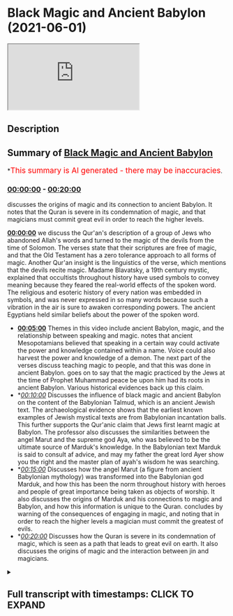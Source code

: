 # Black Magic and Ancient Babylon (2021-06-01)

<iframe loading='lazy' src='https://www.youtube.com/embed/dLQAEBFakr8'></iframe>

## Description



## Summary of [Black Magic and Ancient Babylon](https://www.youtube.com/watch?v=dLQAEBFakr8)


*<span style="color:red; font-size:125%">This summary is AI generated - there may be inaccuracies</span>.

### [00:00:00](https://www.youtube.com/watch?v=dLQAEBFakr8&t=0) - [00:20:00](https://www.youtube.com/watch?v=dLQAEBFakr8&t=1200)

 discusses the origins of magic and its connection to ancient Babylon. It notes that the Quran is severe in its condemnation of magic, and that magicians must commit great evil in order to reach the higher levels.

**[00:00:00](https://www.youtube.com/watch?v=dLQAEBFakr8&t=0)**  we discuss the Qur'an's description of a group of Jews who abandoned Allah's words and turned to the magic of the devils from the time of Solomon. The verses state that their scriptures are free of magic, and that the Old Testament has a zero tolerance approach to all forms of magic. Another Qur'an insight is the linguistics of the verse, which mentions that the devils recite magic. Madame Blavatsky, a 19th century mystic, explained that occultists throughout history have used symbols to convey meaning because they feared the real-world effects of the spoken word. The religious and esoteric history of every nation was embedded in symbols, and was never expressed in so many words because such a vibration in the air is sure to awaken corresponding powers. The ancient Egyptians held similar beliefs about the power of the spoken word.
* **[00:05:00](https://www.youtube.com/watch?v=dLQAEBFakr8&t=300)** Themes in this video include ancient Babylon, magic, and the relationship between speaking and magic.  notes that ancient Mesopotamians believed that speaking in a certain way could activate the power and knowledge contained within a name. Voice could also harvest the power and knowledge of a demon. The next part of the verses discuss teaching magic to people, and that this was done in ancient Babylon.  goes on to say that the magic practiced by the Jews at the time of Prophet Muhammad peace be upon him had its roots in ancient Babylon. Various historical evidences back up this claim.
* **[00:10:00](https://www.youtube.com/watch?v=dLQAEBFakr8&t=600)* Discusses the influence of black magic and ancient Babylon on the content of the Babylonian Talmud, which is an ancient Jewish text. The archaeological evidence shows that the earliest known examples of Jewish mystical texts are from Babylonian incantation balls. This further supports the Qur'anic claim that Jews first learnt magic at Babylon. The professor also discusses the similarities between the angel Marut and the supreme god Aya, who was believed to be the ultimate source of Marduk's knowledge. In the Babylonian text Marduk is said to consult af advice, and may my father the great lord Ayer show you the right and the master plan of ayah's wisdom he was searching.
* **[00:15:00](https://www.youtube.com/watch?v=dLQAEBFakr8&t=900)* Discusses how the angel Marut (a figure from ancient Babylonian mythology) was transformed into the Babylonian god Marduk, and how this has been the norm throughout history with heroes and people of great importance being taken as objects of worship. It also discusses the origins of Marduk and his connections to magic and Babylon, and how this information is unique to the Quran.  concludes by warning of the consequences of engaging in magic, and noting that in order to reach the higher levels a magician must commit the greatest of evils.
* **[00:20:00](https://www.youtube.com/watch?v=dLQAEBFakr8&t=1200)* Discusses how the Quran is severe in its condemnation of magic, which is seen as a path that leads to great evil on earth. It also discusses the origins of magic and the interaction between jin and magicians.

<details><summary><h2>Full transcript with timestamps: CLICK TO EXPAND</h2></summary>

[0:00:04](https://youtu.be/dLQAEBFakr8?t=4) in this video we are going to see that  
[0:00:06](https://youtu.be/dLQAEBFakr8?t=6) the quran contains a wealth of  
[0:00:08](https://youtu.be/dLQAEBFakr8?t=8) information about the world of the  
[0:00:10](https://youtu.be/dLQAEBFakr8?t=10) occult  
[0:00:11](https://youtu.be/dLQAEBFakr8?t=11) our analysis will focus on the second  
[0:00:13](https://youtu.be/dLQAEBFakr8?t=13) chapter of the quran  
[0:00:15](https://youtu.be/dLQAEBFakr8?t=15) known as surah al-baqarah in particular  
[0:00:18](https://youtu.be/dLQAEBFakr8?t=18) verses 101-102  
[0:00:21](https://youtu.be/dLQAEBFakr8?t=21) we will analyze these verses from the  
[0:00:23](https://youtu.be/dLQAEBFakr8?t=23) perspective of history and archaeology  
[0:00:26](https://youtu.be/dLQAEBFakr8?t=26) the verses begin by saying and when a  
[0:00:28](https://youtu.be/dLQAEBFakr8?t=28) messenger from allah  
[0:00:30](https://youtu.be/dLQAEBFakr8?t=30) came to them confirming that which was  
[0:00:32](https://youtu.be/dLQAEBFakr8?t=32) with them the children of israel  
[0:00:34](https://youtu.be/dLQAEBFakr8?t=34) a party of those who had been given the  
[0:00:36](https://youtu.be/dLQAEBFakr8?t=36) scripture  
[0:00:37](https://youtu.be/dLQAEBFakr8?t=37) through the scripture of allah behind  
[0:00:39](https://youtu.be/dLQAEBFakr8?t=39) their backs as if they did not know  
[0:00:41](https://youtu.be/dLQAEBFakr8?t=41) what it contained and they followed  
[0:00:43](https://youtu.be/dLQAEBFakr8?t=43) instead what the devils had recited  
[0:00:45](https://youtu.be/dLQAEBFakr8?t=45) during the reign of solomon the  
[0:00:48](https://youtu.be/dLQAEBFakr8?t=48) classical muslim exegetes  
[0:00:50](https://youtu.be/dLQAEBFakr8?t=50) ibn kethir and tabari both explained  
[0:00:53](https://youtu.be/dLQAEBFakr8?t=53) that the quran here is referring to a  
[0:00:56](https://youtu.be/dLQAEBFakr8?t=56) faction of jews  
[0:00:57](https://youtu.be/dLQAEBFakr8?t=57) at the time of muhammad peace be upon  
[0:00:59](https://youtu.be/dLQAEBFakr8?t=59) him who rejected him  
[0:01:01](https://youtu.be/dLQAEBFakr8?t=61) despite knowing he was a messenger the  
[0:01:03](https://youtu.be/dLQAEBFakr8?t=63) quran rebukes them  
[0:01:05](https://youtu.be/dLQAEBFakr8?t=65) for not acting upon this knowledge of  
[0:01:07](https://youtu.be/dLQAEBFakr8?t=67) his prophethood  
[0:01:08](https://youtu.be/dLQAEBFakr8?t=68) which is contained in their very own  
[0:01:10](https://youtu.be/dLQAEBFakr8?t=70) scriptures  
[0:01:11](https://youtu.be/dLQAEBFakr8?t=71) they are accused of abandoning their  
[0:01:13](https://youtu.be/dLQAEBFakr8?t=73) scriptures and instead  
[0:01:14](https://youtu.be/dLQAEBFakr8?t=74) resorting to practicing the magic of  
[0:01:16](https://youtu.be/dLQAEBFakr8?t=76) their ancestors from the time of solomon  
[0:01:19](https://youtu.be/dLQAEBFakr8?t=79) there are a number of amazing insights  
[0:01:21](https://youtu.be/dLQAEBFakr8?t=81) to note here  
[0:01:22](https://youtu.be/dLQAEBFakr8?t=82) firstly we can see that the quran makes  
[0:01:25](https://youtu.be/dLQAEBFakr8?t=85) an important distinction  
[0:01:26](https://youtu.be/dLQAEBFakr8?t=86) between scripture and the works of  
[0:01:28](https://youtu.be/dLQAEBFakr8?t=88) devils namely that of magic  
[0:01:31](https://youtu.be/dLQAEBFakr8?t=91) the quran states that a party of jews  
[0:01:34](https://youtu.be/dLQAEBFakr8?t=94) abandoned allah's words  
[0:01:35](https://youtu.be/dLQAEBFakr8?t=95) and turned to the magic of devils  
[0:01:38](https://youtu.be/dLQAEBFakr8?t=98) implying that their scriptures are free  
[0:01:39](https://youtu.be/dLQAEBFakr8?t=99) of magic  
[0:01:41](https://youtu.be/dLQAEBFakr8?t=101) if we compare the old testament with  
[0:01:43](https://youtu.be/dLQAEBFakr8?t=103) rabbinic writings  
[0:01:44](https://youtu.be/dLQAEBFakr8?t=104) we find that this is the case the old  
[0:01:46](https://youtu.be/dLQAEBFakr8?t=106) testament states  
[0:01:48](https://youtu.be/dLQAEBFakr8?t=108) you shall not permit a sorceress to live  
[0:01:51](https://youtu.be/dLQAEBFakr8?t=111) mediums and necromancers shall surely be  
[0:01:53](https://youtu.be/dLQAEBFakr8?t=113) put to death  
[0:01:55](https://youtu.be/dLQAEBFakr8?t=115) let no one be found among you who  
[0:01:56](https://youtu.be/dLQAEBFakr8?t=116) interprets omens  
[0:01:58](https://youtu.be/dLQAEBFakr8?t=118) we can see that the old testament has a  
[0:02:01](https://youtu.be/dLQAEBFakr8?t=121) zero tolerance approach to all forms of  
[0:02:03](https://youtu.be/dLQAEBFakr8?t=123) magic  
[0:02:04](https://youtu.be/dLQAEBFakr8?t=124) by comparison rabbinic texts such as the  
[0:02:07](https://youtu.be/dLQAEBFakr8?t=127) talmud are full of occult teachings  
[0:02:09](https://youtu.be/dLQAEBFakr8?t=129) rabbi wrote i see in the  
[0:02:12](https://youtu.be/dLQAEBFakr8?t=132) babylonian talmud  
[0:02:13](https://youtu.be/dLQAEBFakr8?t=133) many things which were permitted from  
[0:02:15](https://youtu.be/dLQAEBFakr8?t=135) the realm of fortune telling  
[0:02:16](https://youtu.be/dLQAEBFakr8?t=136) incantations and witchcraft these are  
[0:02:19](https://youtu.be/dLQAEBFakr8?t=139) innumerable  
[0:02:20](https://youtu.be/dLQAEBFakr8?t=140) here are just some examples of occultism  
[0:02:22](https://youtu.be/dLQAEBFakr8?t=142) in the talmud  
[0:02:24](https://youtu.be/dLQAEBFakr8?t=144) if one wishes to see demons let him take  
[0:02:27](https://youtu.be/dLQAEBFakr8?t=147) the afterbirth of a black  
[0:02:28](https://youtu.be/dLQAEBFakr8?t=148) shikat let him roast it in fire and  
[0:02:31](https://youtu.be/dLQAEBFakr8?t=151) grind it to powder  
[0:02:32](https://youtu.be/dLQAEBFakr8?t=152) and then let him put some into his eye  
[0:02:36](https://youtu.be/dLQAEBFakr8?t=156) what is an approved amulet one that has  
[0:02:39](https://youtu.be/dLQAEBFakr8?t=159) healed once  
[0:02:40](https://youtu.be/dLQAEBFakr8?t=160) a second time and a third time  
[0:02:43](https://youtu.be/dLQAEBFakr8?t=163) the course of the constellations and the  
[0:02:45](https://youtu.be/dLQAEBFakr8?t=165) zodiac has influence as a natural law  
[0:02:47](https://youtu.be/dLQAEBFakr8?t=167) upon the world  
[0:02:48](https://youtu.be/dLQAEBFakr8?t=168) and everything depends upon it longevity  
[0:02:51](https://youtu.be/dLQAEBFakr8?t=171) children and finances  
[0:02:53](https://youtu.be/dLQAEBFakr8?t=173) it's clear that the talmud promotes a  
[0:02:55](https://youtu.be/dLQAEBFakr8?t=175) whole host of occult practices  
[0:02:57](https://youtu.be/dLQAEBFakr8?t=177) including sorcery amulets and astrology  
[0:03:01](https://youtu.be/dLQAEBFakr8?t=181) we've seen that these are all practices  
[0:03:03](https://youtu.be/dLQAEBFakr8?t=183) that the old testament deems punishable  
[0:03:05](https://youtu.be/dLQAEBFakr8?t=185) by death  
[0:03:06](https://youtu.be/dLQAEBFakr8?t=186) scripture and rabbinic writings are  
[0:03:08](https://youtu.be/dLQAEBFakr8?t=188) completely at odds  
[0:03:09](https://youtu.be/dLQAEBFakr8?t=189) when it comes to the permissibility of  
[0:03:11](https://youtu.be/dLQAEBFakr8?t=191) magic just as the quran states  
[0:03:14](https://youtu.be/dLQAEBFakr8?t=194) another quranic insight is the fact that  
[0:03:17](https://youtu.be/dLQAEBFakr8?t=197) the verse is addressing a group of jews  
[0:03:19](https://youtu.be/dLQAEBFakr8?t=199) who are contemporary to the prophet  
[0:03:21](https://youtu.be/dLQAEBFakr8?t=201) muhammad peace be upon him  
[0:03:23](https://youtu.be/dLQAEBFakr8?t=203) and making the claim that they were  
[0:03:24](https://youtu.be/dLQAEBFakr8?t=204) following the magic of devils from the  
[0:03:26](https://youtu.be/dLQAEBFakr8?t=206) time of solomon  
[0:03:28](https://youtu.be/dLQAEBFakr8?t=208) given that solomon is from the 10th  
[0:03:30](https://youtu.be/dLQAEBFakr8?t=210) century bce  
[0:03:31](https://youtu.be/dLQAEBFakr8?t=211) and the quran was revealed in the 7th  
[0:03:33](https://youtu.be/dLQAEBFakr8?t=213) century ce  
[0:03:34](https://youtu.be/dLQAEBFakr8?t=214) this points to a continuous magic  
[0:03:36](https://youtu.be/dLQAEBFakr8?t=216) tradition of at least one and a half  
[0:03:38](https://youtu.be/dLQAEBFakr8?t=218) thousand years  
[0:03:40](https://youtu.be/dLQAEBFakr8?t=220) if this really is the case then we would  
[0:03:42](https://youtu.be/dLQAEBFakr8?t=222) expect jewish practitioners  
[0:03:44](https://youtu.be/dLQAEBFakr8?t=224) to have mastered these dark arts over  
[0:03:46](https://youtu.be/dLQAEBFakr8?t=226) such a long period of time  
[0:03:48](https://youtu.be/dLQAEBFakr8?t=228) this is exactly what we find in the  
[0:03:50](https://youtu.be/dLQAEBFakr8?t=230) world of magic  
[0:03:51](https://youtu.be/dLQAEBFakr8?t=231) for centuries jewish mythicism such as  
[0:03:54](https://youtu.be/dLQAEBFakr8?t=234) kabbalah  
[0:03:55](https://youtu.be/dLQAEBFakr8?t=235) and jewish numerology known as gematria  
[0:03:57](https://youtu.be/dLQAEBFakr8?t=237) have been fundamental to occultism  
[0:04:00](https://youtu.be/dLQAEBFakr8?t=240) to this day anyone who is serious about  
[0:04:03](https://youtu.be/dLQAEBFakr8?t=243) the occult  
[0:04:04](https://youtu.be/dLQAEBFakr8?t=244) must study these jewish systems as they  
[0:04:06](https://youtu.be/dLQAEBFakr8?t=246) are considered foundational  
[0:04:08](https://youtu.be/dLQAEBFakr8?t=248) yet another quranic insight can be found  
[0:04:10](https://youtu.be/dLQAEBFakr8?t=250) in the linguistics of this verse  
[0:04:12](https://youtu.be/dLQAEBFakr8?t=252) note the word recited devils are said to  
[0:04:15](https://youtu.be/dLQAEBFakr8?t=255) recite  
[0:04:16](https://youtu.be/dLQAEBFakr8?t=256) magic the use of spoken incantations  
[0:04:20](https://youtu.be/dLQAEBFakr8?t=260) and evocations are in fact a major part  
[0:04:23](https://youtu.be/dLQAEBFakr8?t=263) of magic  
[0:04:24](https://youtu.be/dLQAEBFakr8?t=264) madame blavatsky was a highly  
[0:04:26](https://youtu.be/dLQAEBFakr8?t=266) influential 19th century mystic  
[0:04:29](https://youtu.be/dLQAEBFakr8?t=269) she explained that occultists throughout  
[0:04:31](https://youtu.be/dLQAEBFakr8?t=271) history  
[0:04:32](https://youtu.be/dLQAEBFakr8?t=272) have used symbols to convey meaning  
[0:04:34](https://youtu.be/dLQAEBFakr8?t=274) because they feared the real-world  
[0:04:36](https://youtu.be/dLQAEBFakr8?t=276) effects  
[0:04:37](https://youtu.be/dLQAEBFakr8?t=277) of the spoken word the religious and  
[0:04:40](https://youtu.be/dLQAEBFakr8?t=280) esoteric history of every nation  
[0:04:42](https://youtu.be/dLQAEBFakr8?t=282) was embedded in symbols it was never  
[0:04:46](https://youtu.be/dLQAEBFakr8?t=286) expressed in so many words  
[0:04:47](https://youtu.be/dLQAEBFakr8?t=287) why because such or another vibration in  
[0:04:50](https://youtu.be/dLQAEBFakr8?t=290) the air  
[0:04:51](https://youtu.be/dLQAEBFakr8?t=291) is sure to awaken corresponding powers  
[0:04:53](https://youtu.be/dLQAEBFakr8?t=293) union with which produces good or bad  
[0:04:55](https://youtu.be/dLQAEBFakr8?t=295) results  
[0:04:57](https://youtu.be/dLQAEBFakr8?t=297) the ancient egyptians held similar  
[0:04:59](https://youtu.be/dLQAEBFakr8?t=299) beliefs about the power of the spoken  
[0:05:01](https://youtu.be/dLQAEBFakr8?t=301) word  
[0:05:02](https://youtu.be/dLQAEBFakr8?t=302) the commonly found phrases magic of  
[0:05:04](https://youtu.be/dLQAEBFakr8?t=304) their mouths  
[0:05:05](https://youtu.be/dLQAEBFakr8?t=305) and spells of their utterances show the  
[0:05:08](https://youtu.be/dLQAEBFakr8?t=308) close relationship between speaking and  
[0:05:10](https://youtu.be/dLQAEBFakr8?t=310) magic  
[0:05:11](https://youtu.be/dLQAEBFakr8?t=311) the two were treated as more or less  
[0:05:12](https://youtu.be/dLQAEBFakr8?t=312) equivalent  
[0:05:14](https://youtu.be/dLQAEBFakr8?t=314) the ancient mesopotamians also believed  
[0:05:16](https://youtu.be/dLQAEBFakr8?t=316) that incantations  
[0:05:18](https://youtu.be/dLQAEBFakr8?t=318) had to be spoken in a certain way in  
[0:05:20](https://youtu.be/dLQAEBFakr8?t=320) order for them to be effective  
[0:05:23](https://youtu.be/dLQAEBFakr8?t=323) voice can harvest the power and  
[0:05:24](https://youtu.be/dLQAEBFakr8?t=324) knowledge contained within a name  
[0:05:26](https://youtu.be/dLQAEBFakr8?t=326) the incantation and names contained in  
[0:05:29](https://youtu.be/dLQAEBFakr8?t=329) them had to be pronounced in a special  
[0:05:31](https://youtu.be/dLQAEBFakr8?t=331) tone of voice  
[0:05:32](https://youtu.be/dLQAEBFakr8?t=332) the word used to describe one speaking  
[0:05:34](https://youtu.be/dLQAEBFakr8?t=334) in this manner lohushu  
[0:05:36](https://youtu.be/dLQAEBFakr8?t=336) is even different from the regular verb  
[0:05:38](https://youtu.be/dLQAEBFakr8?t=338) se and had a meaning similar to  
[0:05:40](https://youtu.be/dLQAEBFakr8?t=340) utter murmur or chant  
[0:05:45](https://youtu.be/dLQAEBFakr8?t=345) the next part of the verses state it was  
[0:05:48](https://youtu.be/dLQAEBFakr8?t=348) not solomon who disbelieved  
[0:05:49](https://youtu.be/dLQAEBFakr8?t=349) but the devils disbelieved teaching  
[0:05:51](https://youtu.be/dLQAEBFakr8?t=351) people magic  
[0:05:53](https://youtu.be/dLQAEBFakr8?t=353) here the quran defends the noble prophet  
[0:05:55](https://youtu.be/dLQAEBFakr8?t=355) solomon clearing him of the false  
[0:05:57](https://youtu.be/dLQAEBFakr8?t=357) accusations of magic  
[0:05:59](https://youtu.be/dLQAEBFakr8?t=359) rabbis and jewish commentators  
[0:06:01](https://youtu.be/dLQAEBFakr8?t=361) throughout history have claimed that  
[0:06:03](https://youtu.be/dLQAEBFakr8?t=363) solomon was a master magician  
[0:06:05](https://youtu.be/dLQAEBFakr8?t=365) for example the talmud claims that  
[0:06:07](https://youtu.be/dLQAEBFakr8?t=367) solomon possessed a magical ring  
[0:06:09](https://youtu.be/dLQAEBFakr8?t=369) that was the source of his ability to  
[0:06:11](https://youtu.be/dLQAEBFakr8?t=371) control devils  
[0:06:12](https://youtu.be/dLQAEBFakr8?t=372) the talmud narrates the following story  
[0:06:15](https://youtu.be/dLQAEBFakr8?t=375) the demon asmodius said to solomon give  
[0:06:18](https://youtu.be/dLQAEBFakr8?t=378) me your ring with god's name engraved on  
[0:06:21](https://youtu.be/dLQAEBFakr8?t=381) it  
[0:06:21](https://youtu.be/dLQAEBFakr8?t=381) and i will show you my strength solomon  
[0:06:25](https://youtu.be/dLQAEBFakr8?t=385) gave him his ring  
[0:06:26](https://youtu.be/dLQAEBFakr8?t=386) asmodius swallowed the ring and grew  
[0:06:29](https://youtu.be/dLQAEBFakr8?t=389) until he placed  
[0:06:30](https://youtu.be/dLQAEBFakr8?t=390) one wing in the heaven and one wing on  
[0:06:32](https://youtu.be/dLQAEBFakr8?t=392) the earth  
[0:06:33](https://youtu.be/dLQAEBFakr8?t=393) he threw solomon a distance of 400  
[0:06:36](https://youtu.be/dLQAEBFakr8?t=396) parasangs  
[0:06:37](https://youtu.be/dLQAEBFakr8?t=397) i.e over one thousand miles with solomon  
[0:06:40](https://youtu.be/dLQAEBFakr8?t=400) deposed from the throne  
[0:06:41](https://youtu.be/dLQAEBFakr8?t=401) as modius took his place while asmodius  
[0:06:45](https://youtu.be/dLQAEBFakr8?t=405) was impersonating solomon  
[0:06:46](https://youtu.be/dLQAEBFakr8?t=406) he demanded that solomon's mother engage  
[0:06:49](https://youtu.be/dLQAEBFakr8?t=409) in sexual intercourse with him  
[0:06:51](https://youtu.be/dLQAEBFakr8?t=411) once the jewish council heard this they  
[0:06:53](https://youtu.be/dLQAEBFakr8?t=413) understood that this was an impostor  
[0:06:55](https://youtu.be/dLQAEBFakr8?t=415) and not actually solomon they brought  
[0:06:57](https://youtu.be/dLQAEBFakr8?t=417) solomon and gave him a ring on which the  
[0:06:59](https://youtu.be/dLQAEBFakr8?t=419) name of god was carved  
[0:07:00](https://youtu.be/dLQAEBFakr8?t=420) when solomon entered asmodius saw him  
[0:07:03](https://youtu.be/dLQAEBFakr8?t=423) and fled  
[0:07:04](https://youtu.be/dLQAEBFakr8?t=424) followers of judaism need to realize  
[0:07:07](https://youtu.be/dLQAEBFakr8?t=427) that such rabbinic teachings  
[0:07:08](https://youtu.be/dLQAEBFakr8?t=428) actually go against the old testament  
[0:07:10](https://youtu.be/dLQAEBFakr8?t=430) which we've already seen  
[0:07:12](https://youtu.be/dLQAEBFakr8?t=432) strictly prohibits all forms of magic  
[0:07:15](https://youtu.be/dLQAEBFakr8?t=435) rabbis have therefore created  
[0:07:16](https://youtu.be/dLQAEBFakr8?t=436) contradictions  
[0:07:17](https://youtu.be/dLQAEBFakr8?t=437) within the religion itself the quran  
[0:07:20](https://youtu.be/dLQAEBFakr8?t=440) clarifies  
[0:07:21](https://youtu.be/dLQAEBFakr8?t=441) that a magical trinket was not the  
[0:07:23](https://youtu.be/dLQAEBFakr8?t=443) source of solomon's power  
[0:07:24](https://youtu.be/dLQAEBFakr8?t=444) rather allah himself was the source of  
[0:07:27](https://youtu.be/dLQAEBFakr8?t=447) solomon's miraculous ability  
[0:07:28](https://youtu.be/dLQAEBFakr8?t=448) to subjugate devils and control animals  
[0:07:32](https://youtu.be/dLQAEBFakr8?t=452) solomon's abilities are no different to  
[0:07:34](https://youtu.be/dLQAEBFakr8?t=454) the miracles that allah bestowed upon  
[0:07:36](https://youtu.be/dLQAEBFakr8?t=456) other israelite prophets  
[0:07:37](https://youtu.be/dLQAEBFakr8?t=457) such as moses we can see that the quran  
[0:07:40](https://youtu.be/dLQAEBFakr8?t=460) resolves the confusion  
[0:07:41](https://youtu.be/dLQAEBFakr8?t=461) that is present within judaism  
[0:07:45](https://youtu.be/dLQAEBFakr8?t=465) the next part of the verses state  
[0:07:47](https://youtu.be/dLQAEBFakr8?t=467) teaching people magic  
[0:07:49](https://youtu.be/dLQAEBFakr8?t=469) and that which was revealed to the two  
[0:07:51](https://youtu.be/dLQAEBFakr8?t=471) angels at babylon  
[0:07:53](https://youtu.be/dLQAEBFakr8?t=473) here the quran makes the claim that  
[0:07:55](https://youtu.be/dLQAEBFakr8?t=475) babylon was a major epicenter for magic  
[0:07:58](https://youtu.be/dLQAEBFakr8?t=478) thanks to modern archaeological  
[0:07:59](https://youtu.be/dLQAEBFakr8?t=479) discoveries we now know  
[0:08:01](https://youtu.be/dLQAEBFakr8?t=481) that babylonians laid the foundation for  
[0:08:04](https://youtu.be/dLQAEBFakr8?t=484) magical practices used all around the  
[0:08:06](https://youtu.be/dLQAEBFakr8?t=486) world  
[0:08:07](https://youtu.be/dLQAEBFakr8?t=487) for example astrology is one of the core  
[0:08:09](https://youtu.be/dLQAEBFakr8?t=489) sciences in magic today  
[0:08:11](https://youtu.be/dLQAEBFakr8?t=491) the babylonians were the first people to  
[0:08:13](https://youtu.be/dLQAEBFakr8?t=493) apply myths to constellations  
[0:08:15](https://youtu.be/dLQAEBFakr8?t=495) and describe the 12 signs of the zodiac  
[0:08:18](https://youtu.be/dLQAEBFakr8?t=498) enuma anu enlil is a series of  
[0:08:21](https://youtu.be/dLQAEBFakr8?t=501) babylonian tablets  
[0:08:22](https://youtu.be/dLQAEBFakr8?t=502) that represent the oldest astrological  
[0:08:24](https://youtu.be/dLQAEBFakr8?t=504) writings in the world  
[0:08:26](https://youtu.be/dLQAEBFakr8?t=506) the conquest of asia by alexander the  
[0:08:29](https://youtu.be/dLQAEBFakr8?t=509) great  
[0:08:30](https://youtu.be/dLQAEBFakr8?t=510) exposed the greeks to babylonian culture  
[0:08:33](https://youtu.be/dLQAEBFakr8?t=513) they took the babylonian system of  
[0:08:34](https://youtu.be/dLQAEBFakr8?t=514) astrology developed it  
[0:08:36](https://youtu.be/dLQAEBFakr8?t=516) and spread it all around the world  
[0:08:39](https://youtu.be/dLQAEBFakr8?t=519) another claim being made here by the  
[0:08:40](https://youtu.be/dLQAEBFakr8?t=520) quran  
[0:08:41](https://youtu.be/dLQAEBFakr8?t=521) is that the magic of the jews at the  
[0:08:43](https://youtu.be/dLQAEBFakr8?t=523) time of prophet muhammad  
[0:08:45](https://youtu.be/dLQAEBFakr8?t=525) peace be upon him had its roots in  
[0:08:47](https://youtu.be/dLQAEBFakr8?t=527) ancient babylon  
[0:08:48](https://youtu.be/dLQAEBFakr8?t=528) a number of historical evidences both  
[0:08:51](https://youtu.be/dLQAEBFakr8?t=531) textual  
[0:08:51](https://youtu.be/dLQAEBFakr8?t=531) and archaeological support this claim  
[0:08:54](https://youtu.be/dLQAEBFakr8?t=534) the talmud is a written compilation of  
[0:08:56](https://youtu.be/dLQAEBFakr8?t=536) rabbinic discussions  
[0:08:58](https://youtu.be/dLQAEBFakr8?t=538) that comprise the foundation of jewish  
[0:09:00](https://youtu.be/dLQAEBFakr8?t=540) law two different versions of the talmud  
[0:09:02](https://youtu.be/dLQAEBFakr8?t=542) were produced  
[0:09:03](https://youtu.be/dLQAEBFakr8?t=543) the jerusalem talmud and the babylonian  
[0:09:05](https://youtu.be/dLQAEBFakr8?t=545) talmud  
[0:09:06](https://youtu.be/dLQAEBFakr8?t=546) with the former produced in the land of  
[0:09:08](https://youtu.be/dLQAEBFakr8?t=548) israel and the latter in babylon  
[0:09:11](https://youtu.be/dLQAEBFakr8?t=551) when contrasting the two scholars have  
[0:09:13](https://youtu.be/dLQAEBFakr8?t=553) observed that the babylonian talmud  
[0:09:15](https://youtu.be/dLQAEBFakr8?t=555) is comparatively full of references to  
[0:09:17](https://youtu.be/dLQAEBFakr8?t=557) demons and magic  
[0:09:19](https://youtu.be/dLQAEBFakr8?t=559) a perfect example that illustrates this  
[0:09:21](https://youtu.be/dLQAEBFakr8?t=561) difference can be found in the old  
[0:09:23](https://youtu.be/dLQAEBFakr8?t=563) testament book of ecclesiastes  
[0:09:26](https://youtu.be/dLQAEBFakr8?t=566) i acquired male and female singers and a  
[0:09:28](https://youtu.be/dLQAEBFakr8?t=568) harem as well  
[0:09:30](https://youtu.be/dLQAEBFakr8?t=570) compare the babylonian and jerusalem  
[0:09:32](https://youtu.be/dLQAEBFakr8?t=572) talmudic commentaries on this verse  
[0:09:35](https://youtu.be/dLQAEBFakr8?t=575) here in babylonia they interpreted these  
[0:09:37](https://youtu.be/dLQAEBFakr8?t=577) words in the following manner  
[0:09:39](https://youtu.be/dLQAEBFakr8?t=579) male demons and female demons  
[0:09:43](https://youtu.be/dLQAEBFakr8?t=583) in the land of israel they said that  
[0:09:45](https://youtu.be/dLQAEBFakr8?t=585) these words are referring to carriages  
[0:09:50](https://youtu.be/dLQAEBFakr8?t=590) this supports the quran's claims about  
[0:09:52](https://youtu.be/dLQAEBFakr8?t=592) the babylonian roots of jewish magic  
[0:09:54](https://youtu.be/dLQAEBFakr8?t=594) as those jews who were exiled to babylon  
[0:09:57](https://youtu.be/dLQAEBFakr8?t=597) were exposed to  
[0:09:58](https://youtu.be/dLQAEBFakr8?t=598) and influenced by its magical culture  
[0:10:01](https://youtu.be/dLQAEBFakr8?t=601) we can see this influence reflected in  
[0:10:03](https://youtu.be/dLQAEBFakr8?t=603) the content of the babylonian talmud  
[0:10:06](https://youtu.be/dLQAEBFakr8?t=606) from an archaeological perspective the  
[0:10:08](https://youtu.be/dLQAEBFakr8?t=608) earliest known examples of jewish  
[0:10:10](https://youtu.be/dLQAEBFakr8?t=610) mystical texts  
[0:10:11](https://youtu.be/dLQAEBFakr8?t=611) are babylonian incantation balls this  
[0:10:14](https://youtu.be/dLQAEBFakr8?t=614) further supports the quran's claim  
[0:10:16](https://youtu.be/dLQAEBFakr8?t=616) that jews first learnt magic at babylon  
[0:10:19](https://youtu.be/dLQAEBFakr8?t=619) professor shawl shackhead wrote  
[0:10:21](https://youtu.be/dLQAEBFakr8?t=621) the jewish aramaic balls also have the  
[0:10:24](https://youtu.be/dLQAEBFakr8?t=624) earliest examples  
[0:10:25](https://youtu.be/dLQAEBFakr8?t=625) of hecalot or jewish mystical texts  
[0:10:29](https://youtu.be/dLQAEBFakr8?t=629) you also find named jewish rabbis and  
[0:10:31](https://youtu.be/dLQAEBFakr8?t=631) demons  
[0:10:32](https://youtu.be/dLQAEBFakr8?t=632) as well as information about jewish  
[0:10:34](https://youtu.be/dLQAEBFakr8?t=634) legal practice  
[0:10:35](https://youtu.be/dLQAEBFakr8?t=635) moreover the vast majority of  
[0:10:37](https://youtu.be/dLQAEBFakr8?t=637) incantation balls that have been  
[0:10:39](https://youtu.be/dLQAEBFakr8?t=639) excavated in the babylonian region  
[0:10:41](https://youtu.be/dLQAEBFakr8?t=641) are written in jewish aramaic an essay  
[0:10:44](https://youtu.be/dLQAEBFakr8?t=644) on magic balls states that  
[0:10:46](https://youtu.be/dLQAEBFakr8?t=646) the largest number of known incantation  
[0:10:48](https://youtu.be/dLQAEBFakr8?t=648) balls are written in jewish aramaic by  
[0:10:50](https://youtu.be/dLQAEBFakr8?t=650) jewish scribes  
[0:10:52](https://youtu.be/dLQAEBFakr8?t=652) mandaean bowls are the second most  
[0:10:54](https://youtu.be/dLQAEBFakr8?t=654) numerous only then followed by balls in  
[0:10:56](https://youtu.be/dLQAEBFakr8?t=656) syriac  
[0:10:57](https://youtu.be/dLQAEBFakr8?t=657) a handful of balls in arabic and persian  
[0:10:59](https://youtu.be/dLQAEBFakr8?t=659) are also known  
[0:11:01](https://youtu.be/dLQAEBFakr8?t=661) this shows that babylonian jews were  
[0:11:03](https://youtu.be/dLQAEBFakr8?t=663) heavily involved in magic  
[0:11:05](https://youtu.be/dLQAEBFakr8?t=665) historians even go so far as to suggest  
[0:11:08](https://youtu.be/dLQAEBFakr8?t=668) that they achieved a mastery of the dark  
[0:11:09](https://youtu.be/dLQAEBFakr8?t=669) arts  
[0:11:10](https://youtu.be/dLQAEBFakr8?t=670) professor joseph nave wrote magic may  
[0:11:14](https://youtu.be/dLQAEBFakr8?t=674) have been considered to some extent  
[0:11:15](https://youtu.be/dLQAEBFakr8?t=675) a jewish specialization  
[0:11:18](https://youtu.be/dLQAEBFakr8?t=678) the next part of the verses state the  
[0:11:21](https://youtu.be/dLQAEBFakr8?t=681) two angels at babylon  
[0:11:23](https://youtu.be/dLQAEBFakr8?t=683) haroot and marut but they do not teach  
[0:11:26](https://youtu.be/dLQAEBFakr8?t=686) anyone unless they say  
[0:11:27](https://youtu.be/dLQAEBFakr8?t=687) we are a trial so do not disbelieve by  
[0:11:30](https://youtu.be/dLQAEBFakr8?t=690) practicing magic  
[0:11:31](https://youtu.be/dLQAEBFakr8?t=691) here the quran is making the claim that  
[0:11:34](https://youtu.be/dLQAEBFakr8?t=694) two angels  
[0:11:35](https://youtu.be/dLQAEBFakr8?t=695) haroot and marut descended at babylon  
[0:11:38](https://youtu.be/dLQAEBFakr8?t=698) these angels are said to have been sent  
[0:11:40](https://youtu.be/dLQAEBFakr8?t=700) by allah and given knowledge of magic  
[0:11:43](https://youtu.be/dLQAEBFakr8?t=703) as a means of testing mankind is there  
[0:11:45](https://youtu.be/dLQAEBFakr8?t=705) any historical evidence  
[0:11:47](https://youtu.be/dLQAEBFakr8?t=707) for the existence of the angels haroot  
[0:11:49](https://youtu.be/dLQAEBFakr8?t=709) or marut  
[0:11:51](https://youtu.be/dLQAEBFakr8?t=711) there just happens to be some striking  
[0:11:52](https://youtu.be/dLQAEBFakr8?t=712) parallels between the angel marut  
[0:11:55](https://youtu.be/dLQAEBFakr8?t=715) and an entity known as marduk marduk was  
[0:11:58](https://youtu.be/dLQAEBFakr8?t=718) an ancient mesopotamian deity  
[0:12:00](https://youtu.be/dLQAEBFakr8?t=720) who was the chief god of the city of  
[0:12:02](https://youtu.be/dLQAEBFakr8?t=722) babylon marduk is the name commonly  
[0:12:04](https://youtu.be/dLQAEBFakr8?t=724) associated with the deity in modern  
[0:12:06](https://youtu.be/dLQAEBFakr8?t=726) times  
[0:12:07](https://youtu.be/dLQAEBFakr8?t=727) however it was actually pronounced  
[0:12:09](https://youtu.be/dLQAEBFakr8?t=729) marutok in babylonian  
[0:12:11](https://youtu.be/dLQAEBFakr8?t=731) scholars believe that this word is  
[0:12:13](https://youtu.be/dLQAEBFakr8?t=733) derived from the sumerian  
[0:12:14](https://youtu.be/dLQAEBFakr8?t=734) amarutu the quranic marut  
[0:12:18](https://youtu.be/dLQAEBFakr8?t=738) may simply be an arabised version of the  
[0:12:20](https://youtu.be/dLQAEBFakr8?t=740) babylonian marutok  
[0:12:22](https://youtu.be/dLQAEBFakr8?t=742) and sumerian amarutu marduk  
[0:12:25](https://youtu.be/dLQAEBFakr8?t=745) also happens to have been associated  
[0:12:26](https://youtu.be/dLQAEBFakr8?t=746) with magic as far back as the old  
[0:12:28](https://youtu.be/dLQAEBFakr8?t=748) babylonian period  
[0:12:30](https://youtu.be/dLQAEBFakr8?t=750) during babylonian magic rituals priests  
[0:12:33](https://youtu.be/dLQAEBFakr8?t=753) known as asipu  
[0:12:34](https://youtu.be/dLQAEBFakr8?t=754) would impersonate marduk a tablet reads  
[0:12:38](https://youtu.be/dLQAEBFakr8?t=758) the asipo is the image of amarutu  
[0:12:40](https://youtu.be/dLQAEBFakr8?t=760) [Music]  
[0:12:41](https://youtu.be/dLQAEBFakr8?t=761) marduk was glorified as the greatest of  
[0:12:44](https://youtu.be/dLQAEBFakr8?t=764) exorcists  
[0:12:45](https://youtu.be/dLQAEBFakr8?t=765) a tablet reads upon the utterance of  
[0:12:48](https://youtu.be/dLQAEBFakr8?t=768) amarutu  
[0:12:49](https://youtu.be/dLQAEBFakr8?t=769) exorcist among the gods  
[0:12:52](https://youtu.be/dLQAEBFakr8?t=772) seal that calls upon marduk served as an  
[0:12:54](https://youtu.be/dLQAEBFakr8?t=774) amulet  
[0:12:55](https://youtu.be/dLQAEBFakr8?t=775) it states by the order of amarutu may he  
[0:12:58](https://youtu.be/dLQAEBFakr8?t=778) who was provided with this seal be in  
[0:13:00](https://youtu.be/dLQAEBFakr8?t=780) good health  
[0:13:02](https://youtu.be/dLQAEBFakr8?t=782) marduk was also commonly invoked to ward  
[0:13:04](https://youtu.be/dLQAEBFakr8?t=784) off demons  
[0:13:06](https://youtu.be/dLQAEBFakr8?t=786) the urdug hull writings are a series of  
[0:13:08](https://youtu.be/dLQAEBFakr8?t=788) 16 tablets  
[0:13:09](https://youtu.be/dLQAEBFakr8?t=789) consisting of incantations for  
[0:13:11](https://youtu.be/dLQAEBFakr8?t=791) protection against evil demons  
[0:13:14](https://youtu.be/dLQAEBFakr8?t=794) several of the tablets are in fact hymns  
[0:13:16](https://youtu.be/dLQAEBFakr8?t=796) to marduk  
[0:13:17](https://youtu.be/dLQAEBFakr8?t=797) for example by the invocation of marduk  
[0:13:20](https://youtu.be/dLQAEBFakr8?t=800) ruler of babylon may whatever evil be  
[0:13:23](https://youtu.be/dLQAEBFakr8?t=803) removed from the body of the man  
[0:13:25](https://youtu.be/dLQAEBFakr8?t=805) may the evil otoku demon an evil aloo  
[0:13:28](https://youtu.be/dLQAEBFakr8?t=808) demon stand aside  
[0:13:30](https://youtu.be/dLQAEBFakr8?t=810) marduk was even called the magician of  
[0:13:33](https://youtu.be/dLQAEBFakr8?t=813) the gods  
[0:13:34](https://youtu.be/dLQAEBFakr8?t=814) note in the following inscription that  
[0:13:36](https://youtu.be/dLQAEBFakr8?t=816) marduk is referred to by the name  
[0:13:38](https://youtu.be/dLQAEBFakr8?t=818) asalouhi before the spell of assalohi  
[0:13:41](https://youtu.be/dLQAEBFakr8?t=821) the magician of the gods the parallels  
[0:13:44](https://youtu.be/dLQAEBFakr8?t=824) between marduk  
[0:13:45](https://youtu.be/dLQAEBFakr8?t=825) and the angel marut go beyond their  
[0:13:48](https://youtu.be/dLQAEBFakr8?t=828) names and magical associations  
[0:13:50](https://youtu.be/dLQAEBFakr8?t=830) the supreme god aya was believed to be  
[0:13:53](https://youtu.be/dLQAEBFakr8?t=833) the ultimate source of marduk's  
[0:13:54](https://youtu.be/dLQAEBFakr8?t=834) knowledge  
[0:13:55](https://youtu.be/dLQAEBFakr8?t=835) in the following babylonian text marduk  
[0:13:58](https://youtu.be/dLQAEBFakr8?t=838) is said to consult af advice  
[0:14:01](https://youtu.be/dLQAEBFakr8?t=841) may my father the great lord ayer show  
[0:14:03](https://youtu.be/dLQAEBFakr8?t=843) you the right  
[0:14:04](https://youtu.be/dLQAEBFakr8?t=844) and the master plan of ayah's wisdom he  
[0:14:07](https://youtu.be/dLQAEBFakr8?t=847) marduk was searching  
[0:14:09](https://youtu.be/dLQAEBFakr8?t=849) he was searching there for the supreme  
[0:14:10](https://youtu.be/dLQAEBFakr8?t=850) word of aya's command  
[0:14:13](https://youtu.be/dLQAEBFakr8?t=853) we can see that the relationship between  
[0:14:15](https://youtu.be/dLQAEBFakr8?t=855) marduk and  
[0:14:16](https://youtu.be/dLQAEBFakr8?t=856) ayah is similar to that of the angel  
[0:14:19](https://youtu.be/dLQAEBFakr8?t=859) marut and allah  
[0:14:20](https://youtu.be/dLQAEBFakr8?t=860) with marduk and marut both being  
[0:14:23](https://youtu.be/dLQAEBFakr8?t=863) subservient  
[0:14:23](https://youtu.be/dLQAEBFakr8?t=863) and receiving knowledge from the higher  
[0:14:25](https://youtu.be/dLQAEBFakr8?t=865) authorities aya  
[0:14:26](https://youtu.be/dLQAEBFakr8?t=866) and allah even the name of the city of  
[0:14:30](https://youtu.be/dLQAEBFakr8?t=870) babylon  
[0:14:30](https://youtu.be/dLQAEBFakr8?t=870) has connotations with the quranic angels  
[0:14:33](https://youtu.be/dLQAEBFakr8?t=873) the word babylon  
[0:14:34](https://youtu.be/dLQAEBFakr8?t=874) comes from the ancient mesopotamian  
[0:14:36](https://youtu.be/dLQAEBFakr8?t=876) babilim which means  
[0:14:38](https://youtu.be/dLQAEBFakr8?t=878) gate of the gods this could be a  
[0:14:40](https://youtu.be/dLQAEBFakr8?t=880) reference to its importance as the site  
[0:14:42](https://youtu.be/dLQAEBFakr8?t=882) where angels brought magic to mankind  
[0:14:45](https://youtu.be/dLQAEBFakr8?t=885) hence it was seen as a kind of gateway  
[0:14:47](https://youtu.be/dLQAEBFakr8?t=887) to receiving wisdom from above  
[0:14:49](https://youtu.be/dLQAEBFakr8?t=889) there is in fact a creation myth known  
[0:14:51](https://youtu.be/dLQAEBFakr8?t=891) as enuma elish  
[0:14:53](https://youtu.be/dLQAEBFakr8?t=893) in which marduk is said to have  
[0:14:54](https://youtu.be/dLQAEBFakr8?t=894) commanded the building of babylon  
[0:14:56](https://youtu.be/dLQAEBFakr8?t=896) construct babylon whose building you  
[0:14:58](https://youtu.be/dLQAEBFakr8?t=898) have requested let its brickwork be  
[0:15:00](https://youtu.be/dLQAEBFakr8?t=900) fashioned  
[0:15:01](https://youtu.be/dLQAEBFakr8?t=901) now you may be wondering how is it  
[0:15:03](https://youtu.be/dLQAEBFakr8?t=903) possible that the angel marut  
[0:15:05](https://youtu.be/dLQAEBFakr8?t=905) was transformed into the babylonian god  
[0:15:07](https://youtu.be/dLQAEBFakr8?t=907) marduk  
[0:15:09](https://youtu.be/dLQAEBFakr8?t=909) mankind has a tendency to defy mortals  
[0:15:12](https://youtu.be/dLQAEBFakr8?t=912) this has been the norm throughout  
[0:15:13](https://youtu.be/dLQAEBFakr8?t=913) history with heroes and people of great  
[0:15:16](https://youtu.be/dLQAEBFakr8?t=916) importance being taken as objects of  
[0:15:18](https://youtu.be/dLQAEBFakr8?t=918) worship  
[0:15:18](https://youtu.be/dLQAEBFakr8?t=918) an obvious example is the christian  
[0:15:20](https://youtu.be/dLQAEBFakr8?t=920) elevation of jesus from human messiah  
[0:15:23](https://youtu.be/dLQAEBFakr8?t=923) to god incarnate with regards to marduk  
[0:15:26](https://youtu.be/dLQAEBFakr8?t=926) historians acknowledge that his origins  
[0:15:29](https://youtu.be/dLQAEBFakr8?t=929) are shrouded in mystery  
[0:15:30](https://youtu.be/dLQAEBFakr8?t=930) the scholar daniel block wrote that the  
[0:15:33](https://youtu.be/dLQAEBFakr8?t=933) ultimate origins of marduk remain a  
[0:15:35](https://youtu.be/dLQAEBFakr8?t=935) mystery  
[0:15:36](https://youtu.be/dLQAEBFakr8?t=936) the surviving historical records do  
[0:15:38](https://youtu.be/dLQAEBFakr8?t=938) indicate that marduk  
[0:15:40](https://youtu.be/dLQAEBFakr8?t=940) greatly grew in stature over time the  
[0:15:42](https://youtu.be/dLQAEBFakr8?t=942) babylonian epic  
[0:15:44](https://youtu.be/dLQAEBFakr8?t=944) enuma elish chronicles the rise of  
[0:15:46](https://youtu.be/dLQAEBFakr8?t=946) marduk  
[0:15:47](https://youtu.be/dLQAEBFakr8?t=947) from hero to king of the gods marduk is  
[0:15:50](https://youtu.be/dLQAEBFakr8?t=950) even said to have taken on 50 names and  
[0:15:52](https://youtu.be/dLQAEBFakr8?t=952) attributes  
[0:15:54](https://youtu.be/dLQAEBFakr8?t=954) for us under whatever name he might be  
[0:15:56](https://youtu.be/dLQAEBFakr8?t=956) called he is our god  
[0:15:58](https://youtu.be/dLQAEBFakr8?t=958) so gather round and let us all call him  
[0:16:01](https://youtu.be/dLQAEBFakr8?t=961) by all his fifty names  
[0:16:03](https://youtu.be/dLQAEBFakr8?t=963) as professor marcum geller puts it it is  
[0:16:06](https://youtu.be/dLQAEBFakr8?t=966) clear  
[0:16:07](https://youtu.be/dLQAEBFakr8?t=967) that the principal divine authority  
[0:16:09](https://youtu.be/dLQAEBFakr8?t=969) authenticating the power of incantations  
[0:16:11](https://youtu.be/dLQAEBFakr8?t=971) was aya  
[0:16:12](https://youtu.be/dLQAEBFakr8?t=972) god of wisdom whose role was primary one  
[0:16:15](https://youtu.be/dLQAEBFakr8?t=975) of the innovations of odokhul  
[0:16:17](https://youtu.be/dLQAEBFakr8?t=977) was the increased centrality of marduk  
[0:16:19](https://youtu.be/dLQAEBFakr8?t=979) as the main god of healing  
[0:16:21](https://youtu.be/dLQAEBFakr8?t=981) independent of ayah and no longer acting  
[0:16:23](https://youtu.be/dLQAEBFakr8?t=983) as aya's representative  
[0:16:25](https://youtu.be/dLQAEBFakr8?t=985) at least three tablets of a doghole  
[0:16:27](https://youtu.be/dLQAEBFakr8?t=987) focused primarily  
[0:16:28](https://youtu.be/dLQAEBFakr8?t=988) on marduk's role as the chief  
[0:16:30](https://youtu.be/dLQAEBFakr8?t=990) protagonist which is a major departure  
[0:16:33](https://youtu.be/dLQAEBFakr8?t=993) from his traditional role as aya's  
[0:16:34](https://youtu.be/dLQAEBFakr8?t=994) assistant  
[0:16:36](https://youtu.be/dLQAEBFakr8?t=996) what's incredible is that this  
[0:16:38](https://youtu.be/dLQAEBFakr8?t=998) information about the angel marut  
[0:16:40](https://youtu.be/dLQAEBFakr8?t=1000) and its links to babylon and magic is  
[0:16:43](https://youtu.be/dLQAEBFakr8?t=1003) unique to the quran  
[0:16:44](https://youtu.be/dLQAEBFakr8?t=1004) it's not mentioned anywhere in the bible  
[0:16:46](https://youtu.be/dLQAEBFakr8?t=1006) or rabbinic texts  
[0:16:48](https://youtu.be/dLQAEBFakr8?t=1008) such as the talmud now the god marduk is  
[0:16:51](https://youtu.be/dLQAEBFakr8?t=1011) mentioned once in the bible  
[0:16:52](https://youtu.be/dLQAEBFakr8?t=1012) however very little information is  
[0:16:54](https://youtu.be/dLQAEBFakr8?t=1014) provided and it has no association with  
[0:16:57](https://youtu.be/dLQAEBFakr8?t=1017) magic  
[0:16:57](https://youtu.be/dLQAEBFakr8?t=1017) or angels the final part of the verses  
[0:17:01](https://youtu.be/dLQAEBFakr8?t=1021) state  
[0:17:02](https://youtu.be/dLQAEBFakr8?t=1022) and yet they learn from them that by  
[0:17:04](https://youtu.be/dLQAEBFakr8?t=1024) which they cause separation between a  
[0:17:06](https://youtu.be/dLQAEBFakr8?t=1026) man  
[0:17:06](https://youtu.be/dLQAEBFakr8?t=1026) and his wife and the people learn what  
[0:17:09](https://youtu.be/dLQAEBFakr8?t=1029) harms them  
[0:17:09](https://youtu.be/dLQAEBFakr8?t=1029) and does not benefit them but their  
[0:17:11](https://youtu.be/dLQAEBFakr8?t=1031) children of israel certainly knew  
[0:17:13](https://youtu.be/dLQAEBFakr8?t=1033) that whoever purchased the magic would  
[0:17:15](https://youtu.be/dLQAEBFakr8?t=1035) not having here after any share  
[0:17:17](https://youtu.be/dLQAEBFakr8?t=1037) and wretched is that for which they sold  
[0:17:19](https://youtu.be/dLQAEBFakr8?t=1039) themselves if they only knew  
[0:17:21](https://youtu.be/dLQAEBFakr8?t=1041) here the quran tells us that the angels  
[0:17:23](https://youtu.be/dLQAEBFakr8?t=1043) brought a new type of knowledge  
[0:17:25](https://youtu.be/dLQAEBFakr8?t=1045) something very powerful that can cause a  
[0:17:27](https://youtu.be/dLQAEBFakr8?t=1047) husband and wife to separate  
[0:17:30](https://youtu.be/dLQAEBFakr8?t=1050) now the quran does not go into detail  
[0:17:32](https://youtu.be/dLQAEBFakr8?t=1052) about the exact nature of the magic that  
[0:17:33](https://youtu.be/dLQAEBFakr8?t=1053) descended  
[0:17:34](https://youtu.be/dLQAEBFakr8?t=1054) however notice the mention of the word  
[0:17:36](https://youtu.be/dLQAEBFakr8?t=1056) purchased the quran could be alluding  
[0:17:39](https://youtu.be/dLQAEBFakr8?t=1059) to the transactional nature of  
[0:17:40](https://youtu.be/dLQAEBFakr8?t=1060) interactions between magicians and jinn  
[0:17:43](https://youtu.be/dLQAEBFakr8?t=1063) indeed a common thread that runs through  
[0:17:45](https://youtu.be/dLQAEBFakr8?t=1065) all magic traditions  
[0:17:47](https://youtu.be/dLQAEBFakr8?t=1067) is the concept of working with spiritual  
[0:17:48](https://youtu.be/dLQAEBFakr8?t=1068) entities in order to obtain some worldly  
[0:17:51](https://youtu.be/dLQAEBFakr8?t=1071) benefit or cause harm to others  
[0:17:54](https://youtu.be/dLQAEBFakr8?t=1074) the magician does something for a gin  
[0:17:56](https://youtu.be/dLQAEBFakr8?t=1076) such as praising it or offering a  
[0:17:57](https://youtu.be/dLQAEBFakr8?t=1077) sacrifice  
[0:17:58](https://youtu.be/dLQAEBFakr8?t=1078) and in return the jinn provides a  
[0:18:00](https://youtu.be/dLQAEBFakr8?t=1080) service for the magician  
[0:18:02](https://youtu.be/dLQAEBFakr8?t=1082) also note the mention of the  
[0:18:03](https://youtu.be/dLQAEBFakr8?t=1083) consequences of engaging in magic  
[0:18:06](https://youtu.be/dLQAEBFakr8?t=1086) the quran issues the severe warning that  
[0:18:08](https://youtu.be/dLQAEBFakr8?t=1088) it is at the cost of one's hereafter  
[0:18:11](https://youtu.be/dLQAEBFakr8?t=1091) the magician quite literally has to sell  
[0:18:13](https://youtu.be/dLQAEBFakr8?t=1093) their soul  
[0:18:14](https://youtu.be/dLQAEBFakr8?t=1094) in order for the jinn to comply their  
[0:18:17](https://youtu.be/dLQAEBFakr8?t=1097) reality  
[0:18:17](https://youtu.be/dLQAEBFakr8?t=1097) is that in order to reach the higher  
[0:18:19](https://youtu.be/dLQAEBFakr8?t=1099) levels a magician must commit the  
[0:18:21](https://youtu.be/dLQAEBFakr8?t=1101) greatest of evils  
[0:18:22](https://youtu.be/dLQAEBFakr8?t=1102) which is demonstrated in their  
[0:18:24](https://youtu.be/dLQAEBFakr8?t=1104) philosophy and morality  
[0:18:26](https://youtu.be/dLQAEBFakr8?t=1106) magicians refer to the systems they use  
[0:18:28](https://youtu.be/dLQAEBFakr8?t=1108) as the left-hand path  
[0:18:30](https://youtu.be/dLQAEBFakr8?t=1110) conventional religion is referred to as  
[0:18:32](https://youtu.be/dLQAEBFakr8?t=1112) the right-hand path  
[0:18:33](https://youtu.be/dLQAEBFakr8?t=1113) note what this magician has to say about  
[0:18:35](https://youtu.be/dLQAEBFakr8?t=1115) islam and the right-hand path  
[0:18:37](https://youtu.be/dLQAEBFakr8?t=1117) in a few terms what do you mean by the  
[0:18:39](https://youtu.be/dLQAEBFakr8?t=1119) left-hand path  
[0:18:41](https://youtu.be/dLQAEBFakr8?t=1121) for semantic purposes we use the phrase  
[0:18:45](https://youtu.be/dLQAEBFakr8?t=1125) right-hand path  
[0:18:47](https://youtu.be/dLQAEBFakr8?t=1127) to define those religions or spiritual  
[0:18:49](https://youtu.be/dLQAEBFakr8?t=1129) practices  
[0:18:50](https://youtu.be/dLQAEBFakr8?t=1130) that attempt to submit  
[0:18:54](https://youtu.be/dLQAEBFakr8?t=1134) to a greater force a god a universal  
[0:18:58](https://youtu.be/dLQAEBFakr8?t=1138) principle  
[0:19:00](https://youtu.be/dLQAEBFakr8?t=1140) that unites humanity together  
[0:19:03](https://youtu.be/dLQAEBFakr8?t=1143) so you put me in the buddhists and the  
[0:19:04](https://youtu.be/dLQAEBFakr8?t=1144) hindus in the muslims everybody else  
[0:19:06](https://youtu.be/dLQAEBFakr8?t=1146) all kind of in one category over here  
[0:19:08](https://youtu.be/dLQAEBFakr8?t=1148) and  
[0:19:10](https://youtu.be/dLQAEBFakr8?t=1150) the right-hand path would consist of in  
[0:19:13](https://youtu.be/dLQAEBFakr8?t=1153) religions you'd be familiar with  
[0:19:15](https://youtu.be/dLQAEBFakr8?t=1155) islam is the most radical right-hand  
[0:19:19](https://youtu.be/dLQAEBFakr8?t=1159) path system the very word means  
[0:19:22](https://youtu.be/dLQAEBFakr8?t=1162) submission  
[0:19:24](https://youtu.be/dLQAEBFakr8?t=1164) islam is the most radical right-hand  
[0:19:28](https://youtu.be/dLQAEBFakr8?t=1168) path system the very word means  
[0:19:30](https://youtu.be/dLQAEBFakr8?t=1170) submission  
[0:19:31](https://youtu.be/dLQAEBFakr8?t=1171) this distinction between the left and  
[0:19:33](https://youtu.be/dLQAEBFakr8?t=1173) right hand paths is a very old one  
[0:19:35](https://youtu.be/dLQAEBFakr8?t=1175) that has been recorded as far back as  
[0:19:37](https://youtu.be/dLQAEBFakr8?t=1177) ancient india  
[0:19:39](https://youtu.be/dLQAEBFakr8?t=1179) the left-hand path is based on two main  
[0:19:41](https://youtu.be/dLQAEBFakr8?t=1181) principles  
[0:19:43](https://youtu.be/dLQAEBFakr8?t=1183) firstly self-deification whereas the  
[0:19:46](https://youtu.be/dLQAEBFakr8?t=1186) right-hand path  
[0:19:47](https://youtu.be/dLQAEBFakr8?t=1187) seeks dependence on god followers of the  
[0:19:49](https://youtu.be/dLQAEBFakr8?t=1189) left-hand path seek to become god-like  
[0:19:52](https://youtu.be/dLQAEBFakr8?t=1192) the conventional acts of disbelief that  
[0:19:54](https://youtu.be/dLQAEBFakr8?t=1194) magicians take part in  
[0:19:55](https://youtu.be/dLQAEBFakr8?t=1195) such as calling upon idols and  
[0:19:57](https://youtu.be/dLQAEBFakr8?t=1197) worshiping the jinn are bad enough  
[0:19:59](https://youtu.be/dLQAEBFakr8?t=1199) but the left hand path takes things to  
[0:20:01](https://youtu.be/dLQAEBFakr8?t=1201) an extreme it reaches new heights of  
[0:20:03](https://youtu.be/dLQAEBFakr8?t=1203) blasphemy  
[0:20:04](https://youtu.be/dLQAEBFakr8?t=1204) with a magician seeking godhood in  
[0:20:06](https://youtu.be/dLQAEBFakr8?t=1206) themselves  
[0:20:07](https://youtu.be/dLQAEBFakr8?t=1207) the second principle of the left-hand  
[0:20:09](https://youtu.be/dLQAEBFakr8?t=1209) path is challenging normative  
[0:20:10](https://youtu.be/dLQAEBFakr8?t=1210) conventions of morality  
[0:20:13](https://youtu.be/dLQAEBFakr8?t=1213) there is a reversal of moral categories  
[0:20:16](https://youtu.be/dLQAEBFakr8?t=1216) evil becomes good impure becomes pure  
[0:20:20](https://youtu.be/dLQAEBFakr8?t=1220) darkness becomes light followers at the  
[0:20:23](https://youtu.be/dLQAEBFakr8?t=1223) left-hand path  
[0:20:24](https://youtu.be/dLQAEBFakr8?t=1224) intentionally break all taboos in order  
[0:20:27](https://youtu.be/dLQAEBFakr8?t=1227) to reconstitute themselves as a divine  
[0:20:29](https://youtu.be/dLQAEBFakr8?t=1229) being  
[0:20:29](https://youtu.be/dLQAEBFakr8?t=1229) operating outside the laws and  
[0:20:31](https://youtu.be/dLQAEBFakr8?t=1231) restrictions of man  
[0:20:33](https://youtu.be/dLQAEBFakr8?t=1233) for example many religions place  
[0:20:35](https://youtu.be/dLQAEBFakr8?t=1235) prohibitions on menstruating women  
[0:20:37](https://youtu.be/dLQAEBFakr8?t=1237) they are forbidden from taking part in  
[0:20:39](https://youtu.be/dLQAEBFakr8?t=1239) certain acts of worship and married  
[0:20:40](https://youtu.be/dLQAEBFakr8?t=1240) women refrain from sexual intimacy  
[0:20:43](https://youtu.be/dLQAEBFakr8?t=1243) the follower of the left-hand path  
[0:20:44](https://youtu.be/dLQAEBFakr8?t=1244) however will purposely seek to violate  
[0:20:47](https://youtu.be/dLQAEBFakr8?t=1247) all of these prohibitions now we can  
[0:20:50](https://youtu.be/dLQAEBFakr8?t=1250) understand  
[0:20:50](https://youtu.be/dLQAEBFakr8?t=1250) why the quran is so severe in its  
[0:20:52](https://youtu.be/dLQAEBFakr8?t=1252) condemnation of magic  
[0:20:54](https://youtu.be/dLQAEBFakr8?t=1254) it is a path that leads the greatest of  
[0:20:56](https://youtu.be/dLQAEBFakr8?t=1256) evils on earth  
[0:20:57](https://youtu.be/dLQAEBFakr8?t=1257) and ultimately the eternal hell fire and  
[0:20:59](https://youtu.be/dLQAEBFakr8?t=1259) hereafter  
[0:21:01](https://youtu.be/dLQAEBFakr8?t=1261) in conclusion we've seen that these  
[0:21:02](https://youtu.be/dLQAEBFakr8?t=1262) short verses of the quran  
[0:21:04](https://youtu.be/dLQAEBFakr8?t=1264) are filled with tremendous insights into  
[0:21:06](https://youtu.be/dLQAEBFakr8?t=1266) different areas of the world of the  
[0:21:08](https://youtu.be/dLQAEBFakr8?t=1268) occult  
[0:21:09](https://youtu.be/dLQAEBFakr8?t=1269) including the jews of babylon the  
[0:21:10](https://youtu.be/dLQAEBFakr8?t=1270) ancient origins of magic  
[0:21:12](https://youtu.be/dLQAEBFakr8?t=1272) and the interaction between jin and  
[0:21:14](https://youtu.be/dLQAEBFakr8?t=1274) magicians  
[0:21:16](https://youtu.be/dLQAEBFakr8?t=1276) to learn more about the world of the  
[0:21:18](https://youtu.be/dLQAEBFakr8?t=1278) occult from an islamic perspective  
[0:21:20](https://youtu.be/dLQAEBFakr8?t=1280) please download your free copy of the  
[0:21:21](https://youtu.be/dLQAEBFakr8?t=1281) book the forbidden prophecies  
[0:21:23](https://youtu.be/dLQAEBFakr8?t=1283) at the link below  
</details>